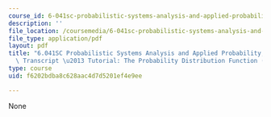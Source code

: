 ```yaml
---
course_id: 6-041sc-probabilistic-systems-analysis-and-applied-probability-fall-2013
description: ''
file_location: /coursemedia/6-041sc-probabilistic-systems-analysis-and-applied-probability-fall-2013/f6202bdba8c628aac4d7d5201ef4e9ee_MIT6_041SCF13_The_PDF_of_X_300k.pdf
file_type: application/pdf
layout: pdf
title: "6.041SC Probabilistic Systems Analysis and Applied Probability, Fall 2013\
  \ Transcript \u2013 Tutorial: The Probability Distribution Function (PDF) of [X]"
type: course
uid: f6202bdba8c628aac4d7d5201ef4e9ee

---
```

None